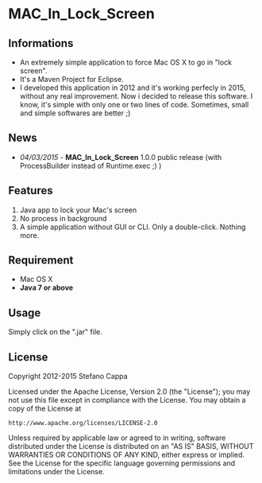 # MAC_In_Lock_Screen

## Informations
- An extremely simple application to force Mac OS X to go in "lock screen".
- It's a Maven Project for Eclipse.
- I developed this application in 2012 and it's working perfecly in 2015, without any real improvement. Now i decided to release this software. I know, it's simple with only one or two lines of code. Sometimes, small and simple softwares are better ;)

## News
- *04/03/2015* - **MAC_In_Lock_Screen** 1.0.0 public release (with ProcessBuilder instead of Runtime.exec ;) )

## Features
1. Java app to lock your Mac's screen
2. No process in background
3. A simple application without GUI or CLI. Only a double-click. Nothing more.

## Requirement
- Mac OS X
- **Java 7 or above**

## Usage
Simply click on the ".jar" file.


## License

Copyright 2012-2015 Stefano Cappa

Licensed under the Apache License, Version 2.0 (the "License");
you may not use this file except in compliance with the License.
You may obtain a copy of the License at

    http://www.apache.org/licenses/LICENSE-2.0

Unless required by applicable law or agreed to in writing, software
distributed under the License is distributed on an "AS IS" BASIS,
WITHOUT WARRANTIES OR CONDITIONS OF ANY KIND, either express or implied.
See the License for the specific language governing permissions and
limitations under the License.
